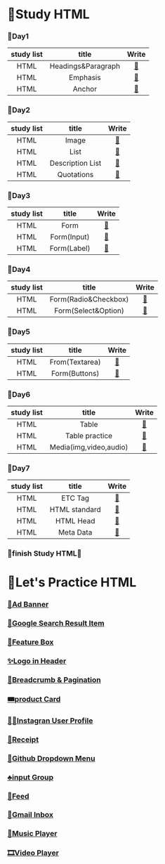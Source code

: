 # 🙌Study HTML

### 🌱Day1

| study list |       title        |                                                   Write                                                    |
| :--------: | :----------------: | :--------------------------------------------------------------------------------------------------------: |
|    HTML    | Headings&Paragraph | <a href="https://github.com/Y00NMIN/Kimbug-CSS-HTML/blob/main/Study_html/Headings%26Paragraph.html">📄</a> |
|    HTML    |      Emphasis      |       <a href="https://github.com/Y00NMIN/Kimbug-CSS-HTML/blob/main/Study_html/Emphasis.html">📄</a>       |
|    HTML    |       Anchor       |        <a href="https://github.com/Y00NMIN/Kimbug-CSS-HTML/blob/main/Study_html/Anchor.html">📄</a>        |

### 🌱Day2

| study list |      title       |                                                 Write                                                 |
| :--------: | :--------------: | :---------------------------------------------------------------------------------------------------: |
|    HTML    |      Image       |      <a href="https://github.com/Y00NMIN/Kimbug-CSS-HTML/blob/main/Study_html/Image.html">📄</a>      |
|    HTML    |       List       |      <a href="https://github.com/Y00NMIN/Kimbug-CSS-HTML/blob/main/Study_html/List.html">📄</a>       |
|    HTML    | Description List | <a href="https://github.com/Y00NMIN/Kimbug-CSS-HTML/blob/main/Study_html/DescriptionList.html">📄</a> |
|    HTML    |    Quotations    |   <a href="https://github.com/Y00NMIN/Kimbug-CSS-HTML/blob/main/Study_html/Quotations.html">📄</a>    |

### 🌱Day3

| study list |    title    |                                                 Write                                                 |
| :--------: | :---------: | :---------------------------------------------------------------------------------------------------: |
|    HTML    |    Form     |    <a href="https://github.com/Y00NMIN/Kimbug-CSS-HTML/blob/main/Study_html/Form/Form.html">📄</a>    |
|    HTML    | Form(Input) | <a href="https://github.com/Y00NMIN/Kimbug-CSS-HTML/blob/main/Study_html/Form/Form_Input.html">📄</a> |
|    HTML    | Form(Label) | <a href="https://github.com/Y00NMIN/Kimbug-CSS-HTML/blob/main/Study_html/Form/Form_Label.html">📄</a> |

### 🌱Day4

| study list |        title         |                                                     Write                                                      |
| :--------: | :------------------: | :------------------------------------------------------------------------------------------------------------: |
|    HTML    | Form(Radio&Checkbox) | <a href="https://github.com/Y00NMIN/Kimbug-CSS-HTML/blob/main/Study_html/Form/Form_Radio&Checkbox.html">📄</a> |
|    HTML    | Form(Select&Option)  | <a href="https://github.com/Y00NMIN/Kimbug-CSS-HTML/blob/main/Study_html/Form/Form_Select&Option.html">📄</a>  |

### 🌱Day5

| study list |     title      |                                                  Write                                                   |
| :--------: | :------------: | :------------------------------------------------------------------------------------------------------: |
|    HTML    | From(Textarea) | <a href="https://github.com/Y00NMIN/Kimbug-CSS-HTML/blob/main/Study_html/Form/Form_Textarea.html">📄</a> |
|    HTML    | Form(Buttons)  |  <a href="https://github.com/Y00NMIN/Kimbug-CSS-HTML/blob/main/Study_html/Form/Form_button.html">📄</a>  |

### 🌱Day6

| study list |         title          |                                                   Write                                                    |
| :--------: | :--------------------: | :--------------------------------------------------------------------------------------------------------: |
|    HTML    |         Table          |     <a href="https://github.com/Y00NMIN/Kimbug-CSS-HTML/blob/main/Study_html/Table/Table.html">📄</a>      |
|    HTML    |     Table practice     | <a href="https://github.com/Y00NMIN/Kimbug-CSS-HTML/blob/main/Study_html/Table/Table_practice.html">📄</a> |
|    HTML    | Media(img,video,audio) |        <a href="https://github.com/Y00NMIN/Kimbug-CSS-HTML/blob/main/Study_html/media.html">📄</a>         |

### 🌱Day7

| study list |     title     |                                                    Write                                                    |
| :--------: | :-----------: | :---------------------------------------------------------------------------------------------------------: |
|    HTML    |    ETC Tag    |        <a href="https://github.com/Y00NMIN/Kimbug-CSS-HTML/blob/main/Study_html/etcTag.html">📄</a>         |
|    HTML    | HTML standard |   <a href="https://github.com/Y00NMIN/Kimbug-CSS-HTML/blob/main/Study_html/htmlStandard/html.html">📄</a>   |
|    HTML    |   HTML Head   | <a href="https://github.com/Y00NMIN/Kimbug-CSS-HTML/blob/main/Study_html/htmlStandard/htmlHead.html">📄</a> |
|    HTML    |   Meta Data   | <a href="https://github.com/Y00NMIN/Kimbug-CSS-HTML/blob/main/Study_html/htmlStandard/metadata.html">📄</a> |

### 🌳finish Study HTML🌳

# 🥇Let's Practice HTML

### [📑Ad Banner ](https://github.com/Y00NMIN/Kimbug-CSS-HTML/commit/3cca2f049415a1c224bdaf8ec400fea6f81ded74)

### [📜Google Search Result Item](https://github.com/Y00NMIN/Kimbug-CSS-HTML/commit/c291d23c11bda72244cce6c13f151738876c9a1e)

### [🎁Feature Box](https://github.com/Y00NMIN/Kimbug-CSS-HTML/commit/a53db9f722ac17ad8c00c7617493038fc13f8a52)

### [✨Logo in Header](https://github.com/Y00NMIN/Kimbug-CSS-HTML/commit/eee77154faf78f12079baa3e88e9bf1cefb17ea8)

### [🎈Breadcrumb & Pagination](https://github.com/Y00NMIN/Kimbug-CSS-HTML/commit/edc62a2ed8916018623eaad19f75cca8fbdcc45e)

### [🎟product Card]()

### [🧑🏻Instagran User Profile]()

### [📖Receipt]()

### [🔮Github Dropdown Menu]()

### [♣input Group]()

### [📰Feed]()

### [📧Gmail Inbox]()

### [🎵Music Player]()

### [🎞Video Player]()
